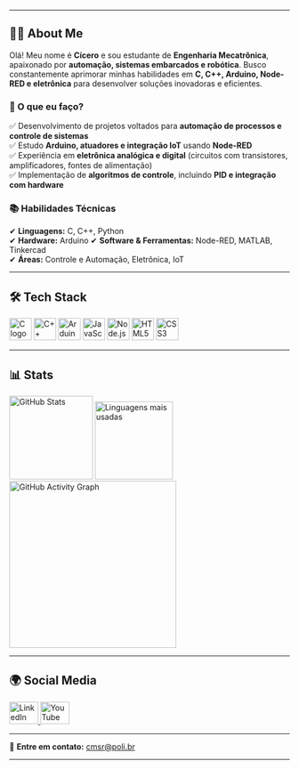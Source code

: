 
---

<h2 align="left">👨‍💻 About Me</h2>

<p align="left">
  Olá! Meu nome é <strong>Cícero</strong> e sou estudante de <strong>Engenharia Mecatrônica</strong>, apaixonado por <strong>automação, sistemas embarcados e robótica</strong>. Busco constantemente aprimorar minhas habilidades em <strong>C, C++, Arduino, Node-RED e eletrônica</strong> para desenvolver soluções inovadoras e eficientes.  
</p>

### 🚀 O que eu faço?
✅ Desenvolvimento de projetos voltados para **automação de processos e controle de sistemas**  
✅ Estudo  **Arduino, atuadores e integração IoT** usando **Node-RED**  
✅ Experiência em **eletrônica analógica e digital** (circuitos com transistores, amplificadores, fontes de alimentação)  
✅ Implementação de **algoritmos de controle**, incluindo **PID e integração com hardware**  

### 📚 Habilidades Técnicas  
✔ **Linguagens:** C, C++, Python  
✔ **Hardware:** Arduino
✔ **Software & Ferramentas:** Node-RED, MATLAB, Tinkercad  
✔ **Áreas:** Controle e Automação, Eletrônica, IoT  

---

<h2 align="left">🛠 Tech Stack</h2>

<div align="left">
  <img src="https://skillicons.dev/icons?i=c" height="40" alt="C logo" />
  <img src="https://skillicons.dev/icons?i=cpp" height="40" alt="C++ logo" />
  <img src="https://skillicons.dev/icons?i=arduino" height="40" alt="Arduino logo" />
  <img src="https://cdn.jsdelivr.net/gh/devicons/devicon/icons/javascript/javascript-original.svg" height="40" alt="JavaScript logo" />
  <img src="https://skillicons.dev/icons?i=nodejs" height="40" alt="Node.js logo" />
  <img src="https://skillicons.dev/icons?i=html" height="40" alt="HTML5 logo" />
  <img src="https://skillicons.dev/icons?i=css" height="40" alt="CSS3 logo" />
</div>

---

<h2 align="left">📊 Stats</h2>

<div align="left">
  <img src="https://github-readme-stats.vercel.app/api?username=Moa112&hide_title=false&hide_rank=false&show_icons=true&include_all_commits=true&count_private=true&disable_animations=false&theme=gruvbox_light&locale=en&hide_border=false&order=1" height="150" alt="GitHub Stats" />
  <img src="https://github-readme-stats.vercel.app/api/top-langs?username=Moa112&locale=en&hide_title=false&layout=compact&card_width=320&langs_count=5&theme=gruvbox_light&hide_border=false&order=2" height="140" alt="Linguagens mais usadas" />
  <img src="https://github-readme-activity-graph.vercel.app/graph?username=Moa112&radius=16&theme=gruvbox&area=true&order=5" height="300" alt="GitHub Activity Graph" />
</div>

---

<h2 align="left">🌍 Social Media</h2>

<div align="left">
  <a href="https://www.linkedin.com/in/cicero-moacir-soares-rodrigues-ba6846268/" target="_blank">
    <img src="https://raw.githubusercontent.com/maurodesouza/profile-readme-generator/master/src/assets/icons/social/linkedin/default.svg" width="52" height="40" alt="LinkedIn" />
  </a>
  <a href="https://www.youtube.com/@lofilab5132" target="_blank">
    <img src="https://raw.githubusercontent.com/maurodesouza/profile-readme-generator/master/src/assets/icons/social/youtube/default.svg" width="52" height="40" alt="YouTube" />
  </a>
</div>

---

📩 **Entre em contato:** cmsr@poli.br  

---

